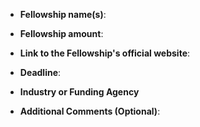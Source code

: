 - **Fellowship name(s)**: 

- **Fellowship amount**:

- **Link to the Fellowship's official website**: 

- **Deadline**:

- **Industry or Funding Agency**

- **Additional Comments (Optional)**: 

